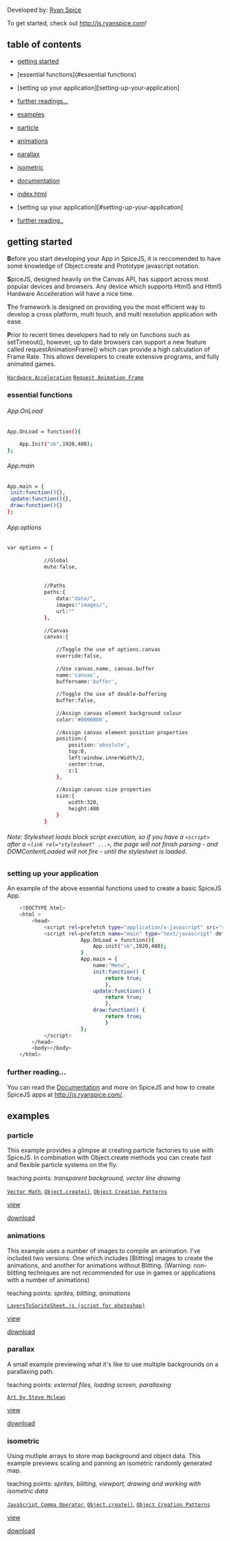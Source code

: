 Developed by: [Ryan Spice](http://twitter.com/ryanspice/)

To get started, check out <http://js.ryanspice.com>!

## table of contents

[examples]: #examples
[particle]: #particle
[animations]: #animations
[parallax]: #parallax
[isometric]: #isometric
[credit]: #credit
[documentation]: #documentation



[index.html]: #index.html

[getting started]: #getting-started
[setting up your application]: #setting-up-your-application
[further readings...]: #further-readings...

* [getting started][getting started]
 * [essential functions](#essential functions)
 * [setting up your application][setting-up-your-application]
 * [further readings...][further readings...]
 
* [examples][examples]
 * [particle][particle]
 * [animations][animations]
 * [parallax][parallax]
 * [isometric][isometric]
* [documentation][documentation]
 * [index.html][index.html]
 * [setting up your application][#setting-up-your-application]
 * [further reading..](http://js.ryanspice.com/)


## getting started

<b>B</b>efore you start developing your App in SpiceJS, it is reccomended to have some knowledge of Object.create and Prototype javascript notation. 

<b>S</b>piceJS, designed heavily on the Canvas API, has support across most popular devices and browsers. Any device which supports Html5 and Html5 Hardware Accelleration will have a nice time.

<b>T</b>he framework is designed on providing you the most efficient way to develop a cross platform, multi touch, and multi resolution application with ease.

<b>P</b>rior to recent times developers had to rely on functions such as setTimeout(), however, up to date browsers can support a new feature called requestAnimationFrame() which can provide a high calculation of Frame Rate. This allows developers to create extensive programs, and fully animated games.

[```Hardware Acceleration```](http://en.wikipedia.org/wiki/Hardware_acceleration) 
[```Request Animation Frame```](https://developer.mozilla.org/en/docs/Web/API/window.requestAnimationFrame)

### essential functions

 

###### App.OnLoad

```bash
App.OnLoad = function(){

	App.Init("sb",1920,480);
};
```

###### App.main

```bash
App.main = {
 init:function(){},
 update:function(){},
 draw:function(){}	
};
```

###### App.options

```bash
var options = {
            
            //Global
			mute:false,
            
            
            //Paths
			paths:{
				data:"data/",
				images:"images/",
				url:""
			},
            
            //Canvas
			canvas:{
                
                //Toggle the use of options.canvas
				override:false,
                
                //Use canvas.name, canvas.buffer
				name:'canvas',
				buffername:'buffer',
                
                //Toggle the use of double-buffering
				buffer:false,
                
                //Assign canvas element background colour
				color:'#0000000',
                
                //Assign canvas element position properties
				position:{
					position:'absolute',
					top:0,
					left:window.innerWidth/2,
					center:true,
					z:1
				},
				
                //Assign canvas size properties
                size:{
					width:320,
					height:480
				}
			}
```

###### Note: Stylesheet loads block script execution, so if you have a ```<script>``` after a ```<link rel="stylesheet" ...>```, the page will not finish parsing - and DOMContentLoaded will not fire - until the stylesheet is loaded.


### setting up your application

An example of the above essential functions used to create a basic SpiceJS App.

```bash
	<!DOCTYPE html>
	<html >
		<head>
			<script rel=prefetch type="application/x-javascript" src="spice.js"></script>
			<script rel=prefetch name="main" type="text/javascript" defer>
						App.OnLoad = function(){
							App.init("sb",1920,480);
						}
						App.main = {
							name:"Menu",
							init:function() {
								return true;
								},
							update:function() {
								return true;
								},
							draw:function() {
								return true;
								}
						};
			</script>
		</head>
		<body></body>
	</html>
```

### further reading...

You can read the [Documentation](http://js.ryanspice.com/) and more on SpiceJS and how to create SpiceJS apps at http://js.ryanspice.com/. 

## examples

### particle

This example provides a glimpse at creating particle factories to use with SpiceJS. In combination with Object.create methods you can create fast and flexible particle systems on the fly.

teaching points: <i>transparent background, vector line drawing</i>

[```Vector Math```](http://higherorderfun.com/blog/2012/06/03/math-for-game-programmers-05-vector-cheat-sheet/), [```Object.create()```](http://www.htmlgoodies.com/beyond/javascript/object.create-the-new-way-to-create-objects-in-javascript.html), [```Object Creation Patterns```](http://www.htmlgoodies.com/html5/javascript/some-useful-javascript-object-creation-patterns.html#fbid=T4GDU9yVQOc)

[view](https://github.com/ryanspice/spice.js/tree/master/examples/particles)

[download](https://github.com/ryanspice/spice.js/blob/master/examples/particles/particles.7z)

### animations

This example uses a number of images to compile an animation. I've included two versions: One which includes [Blitting] images to create the animations, and another for animations without Blitting. (Warning: non-blitting techniques are not recommended for use in games or applications with a number of animations)

teaching points: <i>sprites, blitting, animations</i>

[```LayersToSpriteSheet.js (script for photoshop)```](https://ryanspice.com/js/LayersToSpriteSheet.js)

[view](https://github.com/ryanspice/spice.js/tree/master/examples/animation)

[download](https://github.com/ryanspice/spice.js/blob/master/examples/animation/animation.7z)

### parallax

A small example previewing what it's like to use multiple backgrounds on a parallaxing path. 

teaching points: <i>external files, loading screen, parallaxing</i>

[```Art by Steve Mclean```](https://www.linkedin.com/pub/steve-mclean/76/b5b/25a)

[view](https://github.com/ryanspice/spice.js/tree/master/examples/parallax)

[download](https://github.com/ryanspice/spice.js/blob/master/examples/parallax/parallax.7z)

### isometric

Using mutliple arrays to store map background and object data. This example previews scaling and panning an isometric randomly generated map. 

teaching points: <i>sprites, blitting, viewport, drawing and working with isometric data</i>

[```JavaScript Comma Operator```](http://javascriptweblog.wordpress.com/2011/04/04/the-javascript-comma-operator/?utm_source=feedburner&utm_medium=feed&utm_campaign=Feed%3A+JavascriptJavascript+%28JavaScript%2C+JavaScript%29), [```Object.create()```](http://www.htmlgoodies.com/beyond/javascript/object.create-the-new-way-to-create-objects-in-javascript.html), [```Object Creation Patterns```](http://www.htmlgoodies.com/html5/javascript/some-useful-javascript-object-creation-patterns.html#fbid=T4GDU9yVQOc)

[view](https://github.com/ryanspice/spice.js/tree/master/examples/isometric)

[download](https://github.com/ryanspice/spice.js/blob/master/examples/isometric/isometric.7z)


